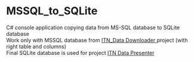 # MSSQL_to_SQLite<br>
C# console application copying data from MS-SQL database to SQLite database<br>
Work only with MSSQL database from <a href="https://github.com/TomasSobotaT/ITN_Data_Downloader"> ITN_Data Downloader </a> project (with right table and columns)<br>
Final SQLite database is used for project <a href="https://github.com/TomasSobotaT/ITN_Data_Presenter"> ITN Data Presenter </a> <br>
